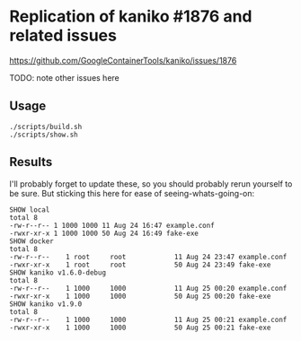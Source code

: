Replication of kaniko #1876 and related issues
==============================================

https://github.com/GoogleContainerTools/kaniko/issues/1876

TODO: note other issues here

Usage
-----

```
./scripts/build.sh
./scripts/show.sh
```

Results
-------

I'll probably forget to update these, so you should probably rerun yourself to
be sure. But sticking this here for ease of seeing-whats-going-on:

```
SHOW local
total 8
-rw-r--r-- 1 1000 1000 11 Aug 24 16:47 example.conf
-rwxr-xr-x 1 1000 1000 50 Aug 24 16:49 fake-exe
SHOW docker
total 8
-rw-r--r--    1 root     root            11 Aug 24 23:47 example.conf
-rwxr-xr-x    1 root     root            50 Aug 24 23:49 fake-exe
SHOW kaniko v1.6.0-debug
total 8
-rw-r--r--    1 1000     1000            11 Aug 25 00:20 example.conf
-rwxr-xr-x    1 1000     1000            50 Aug 25 00:20 fake-exe
SHOW kaniko v1.9.0
total 8
-rw-r--r--    1 1000     1000            11 Aug 25 00:21 example.conf
-rwxr-xr-x    1 1000     1000            50 Aug 25 00:21 fake-exe
```
